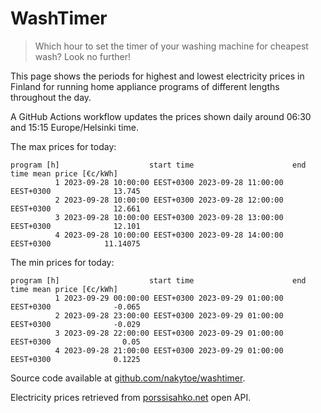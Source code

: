 
# WashTimer

> Which hour to set the timer of your washing machine for cheapest wash? Look no further!

This page shows the periods for highest and lowest electricity prices in Finland 
for running home appliance programs of different lengths throughout the day. 

A GitHub Actions workflow updates the prices shown daily around 06:30 and 15:15 Europe/Helsinki time.

The max prices for today:

	program [h]                    start time                      end time mean price [€c/kWh]
	          1 2023-09-28 10:00:00 EEST+0300 2023-09-28 11:00:00 EEST+0300              13.745
	          2 2023-09-28 10:00:00 EEST+0300 2023-09-28 12:00:00 EEST+0300              12.661
	          3 2023-09-28 10:00:00 EEST+0300 2023-09-28 13:00:00 EEST+0300              12.101
	          4 2023-09-28 10:00:00 EEST+0300 2023-09-28 14:00:00 EEST+0300            11.14075

The min prices for today:

	program [h]                    start time                      end time mean price [€c/kWh]
	          1 2023-09-29 00:00:00 EEST+0300 2023-09-29 01:00:00 EEST+0300              -0.065
	          2 2023-09-28 23:00:00 EEST+0300 2023-09-29 01:00:00 EEST+0300              -0.029
	          3 2023-09-28 22:00:00 EEST+0300 2023-09-29 01:00:00 EEST+0300                0.05
	          4 2023-09-28 21:00:00 EEST+0300 2023-09-29 01:00:00 EEST+0300              0.1225


Source code available at [github.com/nakytoe/washtimer](https://github.com/nakytoe/washtimer).

Electricity prices retrieved from [porssisahko.net](https://porssisahko.net/api) open API.
